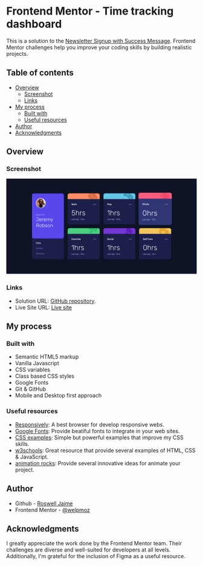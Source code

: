 # Frontend Mentor - Time tracking dashboard

This is a solution to the [Newsletter Signup with Success Message](https://www.frontendmentor.io/challenges/newsletter-signup-form-with-success-message-3FC1AZbNrv). Frontend Mentor challenges help you improve your coding skills by building realistic projects. 

## Table of contents

- [Overview](#overview)
  - [Screenshot](#screenshot)
  - [Links](#links)
- [My process](#my-process)
  - [Built with](#built-with)
  - [Useful resources](#useful-resources)
- [Author](#author)
- [Acknowledgments](#acknowledgments)

## Overview

### Screenshot

![](./solution.png)

### Links

- Solution URL: [GitHub repository](https://github.com/welpmoz/newsletter-sign-up-with-success-message).
- Live Site URL: [Live site](https://welpmoz.github.io/newsletter-sign-up-with-success-message/)

## My process

### Built with

- Semantic HTML5 markup
- Vanilla Javascript
- CSS variables
- Class based CSS styles
- Google Fonts
- Git & GitHub
- Mobile and Desktop first approach

### Useful resources

- [Responsively](https://responsively.app/): A best browser for develop responsive webs.
- [Google Fonts](https://fonts.google.com/): Provide beatiful fonts to integrate in your web sites.
- [CSS examples](https://github.com/lsvekis/HTML-CSS-Exercises-Book): Simple but powerful examples that improve my CSS skills.
- [w3schools](https://www.w3schools.com): Great resource that provide several examples of HTML, CSS & JavaScript.
- [animation rocks](https://cssanimation.rocks/): Provide several innovative ideas for animate your project.

## Author

- Github - [Roswell Jaime](https://github.com/welpmoz)
- Frontend Mentor - [@welpmoz](https://www.frontendmentor.io/profile/welpmoz)

## Acknowledgments

I greatly appreciate the work done by the Frontend Mentor team. Their challenges are diverse and well-suited for developers at all levels. Additionally, I'm grateful for the inclusion of Figma as a useful resource.